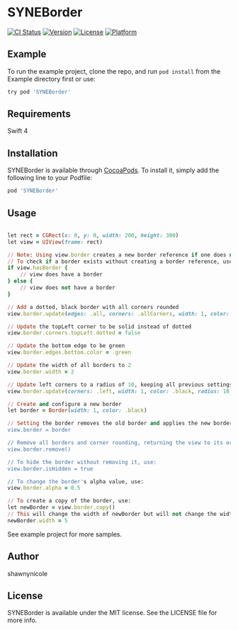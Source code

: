 # SYNEBorder

[![CI Status](https://img.shields.io/travis/shawnynicole/SYNEBorder.svg?style=flat)](https://travis-ci.org/shawnynicole/SYNEBorder)
[![Version](https://img.shields.io/cocoapods/v/SYNEBorder.svg?style=flat)](https://cocoapods.org/pods/SYNEBorder)
[![License](https://img.shields.io/cocoapods/l/SYNEBorder.svg?style=flat)](https://cocoapods.org/pods/SYNEBorder)
[![Platform](https://img.shields.io/cocoapods/p/SYNEBorder.svg?style=flat)](https://cocoapods.org/pods/SYNEBorder)

## Example

To run the example project, clone the repo, and run `pod install` from the Example directory first or use:

```ruby
try pod 'SYNEBorder'
```

## Requirements

Swift 4

## Installation

SYNEBorder is available through [CocoaPods](https://cocoapods.org). To install
it, simply add the following line to your Podfile:

```ruby
pod 'SYNEBorder'
```

## Usage

```ruby

let rect = CGRect(x: 0, y: 0, width: 200, height: 300)
let view = UIView(frame: rect)

// Note: Using view.border creates a new border reference if one does not exist.
// To check if a border exists without creating a border reference, use:
if view.hasBorder {
    // view does have a border
} else {
    // view does not have a border
}

// Add a dotted, black border with all corners rounded
view.border.update(edges: .all, corners: .allCorners, width: 1, color: .black, radius: 20, dotted: true)

// Update the topLeft corner to be solid instead of dotted
view.border.corners.topLeft.dotted = false

// Update the bottom edge to be green
view.border.edges.bottom.color = .green

// Update the width of all borders to 2
view.border.width = 2

// Update left corners to a radius of 10, keeping all previous settings
view.border.update(corners: .left, width: 1, color: .black, radius: 10, dotted: true)

// Create and configure a new border
let border = Border(width: 1, color: .black)

// Setting the border removes the old border and applies the new border's settings
view.border = border

// Remove all borders and corner rounding, returning the view to its original state
view.border.remove()

// To hide the border without removing it, use:
view.border.isHidden = true

// To change the border's alpha value, use:
view.border.alpha = 0.5

// To create a copy of the border, use:
let newBorder = view.border.copy()
// This will change the width of newBorder but will not change the width of view.border.
newBorder.width = 5 
```

See example project for more samples.

## Author

shawnynicole

## License

SYNEBorder is available under the MIT license. See the LICENSE file for more info.
